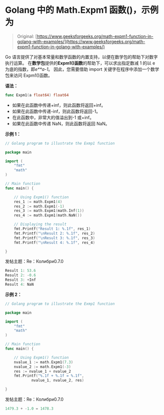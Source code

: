 # Golang 中的 Math.Expm1 函数()，示例为

> Original: [https://www.geeksforgeeks.org/math-expm1-function-in-golang-with-examples/](https://www.geeksforgeeks.org/math-expm1-function-in-golang-with-examples/)

Go 语言提供了对基本常量和数学函数的内置支持，以便在数学包的帮助下对数字执行运算。 在**数学包**提供的**Expm1()函数**的帮助下，可以求出指定数减 1 的以 e 为底的指数，即*e**a-1*。 因此，您需要借助 import 关键字在程序中添加一个数学包来访问 Expm1()函数。

**语法：**

```go
func Expm1(a float64) float64
```

*   如果在此函数中传递+inf，则此函数将返回+inf。
*   如果在此函数中传递-inf，则此函数将返回-1。
*   在此函数中，非常大的值溢出到-1 或+inf。
*   如果在此函数中传递 NaN，则此函数将返回 NaN。

**示例 1：**

```go
// Golang program to illustrate the Exmp1 function

package main

import (
    "fmt"
    "math"
)

// Main function
func main() {

    // Using Expm1() function
    res_1 := math.Expm1(4)
    res_2 := math.Expm1(-1)
    res_3 := math.Expm1(math.Inf(1))
    res_4 := math.Expm1(math.NaN())

    // Displaying the result
    fmt.Printf("Result 1: %.1f", res_1)
    fmt.Printf("\nResult 2: %.1f", res_2)
    fmt.Printf("\nResult 3: %.1f", res_3)
    fmt.Printf("\nResult 4: %.1f", res_4)

}
```

发帖主题：Re：Колибри0.7.0

```go
Result 1: 53.6
Result 2: -0.6
Result 3: +Inf
Result 4: NaN

```

**示例 2：**

```go
// Golang program to illustrate the Exmp1 function

package main

import (
    "fmt"
    "math"
)

// Main function
func main() {

    // Using Expm1() function
    nvalue_1 := math.Expm1(7.3)
    nvalue_2 := math.Expm1(-3)
    res := nvalue_1 + nvalue_2
    fmt.Printf("%.1f + %.1f = %.1f",
            nvalue_1, nvalue_2, res)

}
```

发帖主题：Re：Колибри0.7.0

```go
1479.3 + -1.0 = 1478.3 
```